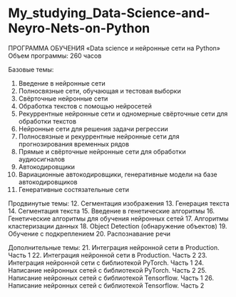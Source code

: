 # My_studying_Data-Science-and-Neyro-Nets-on-Python

ПРОГРАММА ОБУЧЕНИЯ
«Data science и нейронные сети на Python»
Объем программы: 260 часов

Базовые темы:
1. Введение в нейронные сети
2. Полносвязные сети, обучающая и тестовая выборки
3. Свёрточные нейронные сети
4. Обработка текстов с помощью нейросетей
5. Рекуррентные нейронные сети и одномерные свёрточные сети для обработки
текстов
6. Нейронные сети для решения задачи регрессии
7. Полносвязные и рекуррентные нейронные сети для прогнозирования временных
рядов
8. Прямые и свёрточные нейронные сети для обработки аудиосигналов
9. Автокодировщики
10. Вариационные автокодировщики, генеративные модели на базе
автокодировщиков
11. Генеративные состязательные сети

Продвинутые темы:
12. Сегментация изображения
13. Генерация текста
14. Сегментация текста
15. Введение в генетические алгоритмы
16. Генетические алгоритмы для обучения нейронных сетей
17. Алгоритмы кластеризации данных
18. Object Detection (обнаружение объектов)
19. Обучение с подкреплением
20. Распознавание речи

Дополнительные темы:
21. Интеграция нейронной сети в Production. Часть 1
22. Интеграция нейронной сети в Production. Часть 2
23. Интеграция нейронной сети с библиотекой PyTorch. Часть 1
24. Написание нейронных сетей с библиотекой PyTorch. Часть 2
25. Написание нейронных сетей с библиотекой Tensorflow. Часть 1
26. Написание нейронных сетей с библиотекой Tensorflow. Часть 2
